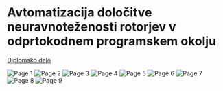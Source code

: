 # Avtomatizacija določitve neuravnoteženosti rotorjev v odprtokodnem programskem okolju

<a href="(https://repozitorij.uni-lj.si/Dokument.php?id=172952&lang=slv)">Diplomsko delo</a>


<img src="readme_files/stekam_prispevek-1.png" alt="Page 1">
<img src="readme_files/stekam_prispevek-2.png" alt="Page 2">
<img src="readme_files/stekam_prispevek-3.png" alt="Page 3">
<img src="readme_files/stekam_prispevek-4.png" alt="Page 4">
<img src="readme_files/stekam_prispevek-5.png" alt="Page 5">
<img src="readme_files/stekam_prispevek-6.png" alt="Page 6">
<img src="readme_files/stekam_prispevek-7.png" alt="Page 7">
<img src="readme_files/stekam_prispevek-8.png" alt="Page 8">
<img src="readme_files/stekam_prispevek-9.png" alt="Page 9">
